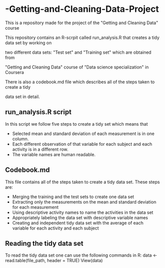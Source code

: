 # -Getting-and-Cleaning-Data-Project
This is a repository made for the project of the "Getting and Cleaning Data" course  

This repository contains an R-scrpit called run_analysis.R that creates a tidy data set by working on

two different data sets: "Test set" and "Training set" which are obtained from 

"Getting and Cleaning Data" course of "Data science specialization" in Coursera

There is also a codebook.md file which describes all of the steps taken to create a tidy 

data set in detail.

## run_analysis.R script
In this script we follow five steps to create a tidy set which means that
* Selected mean and standard deviation of each measurement is in one column.
* Each different observation of that variable for each subject and each activity is in a different row.
* The variable names are human readable.

## Codebook.md 
This file contains all of the steps taken to create a tidy data set. These steps are:
* Merging the training and the test sets to create one data set
* Extracting only the measurements on the mean and standard deviation for each measurement 
* Using descriptive activity names to name the activities in the data set
* Appropriately labeling the data set with descriptive variable names
* Creating and independent tidy data set with the average of each variable for each activity and each subject

## Reading the tidy data set
To read the tidy data set one can use the following commands in R:
data <- read.table(file_path, header = TRUE) 
View(data)
